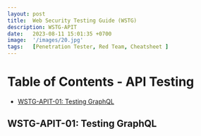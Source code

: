 ```yaml
---
layout: post
title:  Web Security Testing Guide (WSTG)
description: WSTG-APIT
date:   2023-08-11 15:01:35 +0700
image:  '/images/20.jpg'
tags:   [Penetration Tester, Red Team, Cheatsheet ]
---
```


# Table of Contents - API Testing

- [WSTG-APIT-01: Testing GraphQL](#wstg-apit-01-testing-graphql)

## WSTG-APIT-01: Testing GraphQL <a id="wstg-apit-01-testing-graphql"></a>

<!-- Your content for WSTG-APIT-01: Testing GraphQL goes here -->
